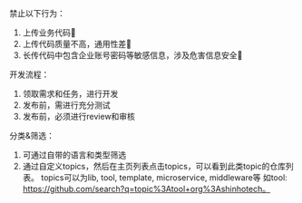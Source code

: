 禁止以下行为：
1. 上传业务代码🚫
2. 上传代码质量不高，通用性差🚫
3. 长传代码中包含企业账号密码等敏感信息，涉及危害信息安全🚫

开发流程：
1. 领取需求和任务，进行开发
2. 发布前，需进行充分测试
3. 发布前，必须进行review和审核

分类&筛选：
1. 可通过自带的语言和类型筛选
2. 通过自定义topics，然后在主页列表点击topics，可以看到此类topic的仓库列表。
topics可以为lib, tool, template, microservice, middleware等
如tool: https://github.com/search?q=topic%3Atool+org%3Ashinhotech。
